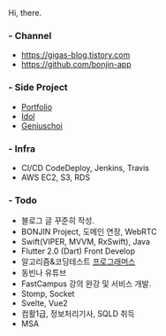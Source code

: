 Hi, there.

### - Channel
* https://gigas-blog.tistory.com
* https://github.com/bonjin-app

### - Side Project
* [Portfolio](http://gigas.synology.me:9090)
* [Idol](http://gigas.synology.me:9091)
* [Geniuschoi](http://gigas.synology.me:7070/geniuschoi)

### - Infra
* CI/CD CodeDeploy, Jenkins, Travis
* AWS EC2, S3, RDS

### - Todo
* 블로그 글 꾸준히 작성.
* BONJIN Project, 도메인 연장, WebRTC
* Swift(VIPER, MVVM, RxSwift), Java
* Flutter 2.0 (Dart) Front Develop
* 알고리즘&코딩테스트 [프로그래머스](https://programmers.co.kr/)
* 동빈나 유튜브
* FastCampus 강의 완강 및 서비스 개발.
* Stomp, Socket
* Svelte, Vue2
* 컴활1급, 정보처리기사, SQLD 취득
* MSA
